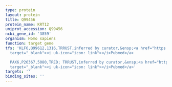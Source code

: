 ```yaml
---
type: protein
layout: protein
title: Q99456
protein_name: KRT12
uniprot_accession: Q99456
ncbi_gene_id: '3859'
organism: Homo sapiens
function: target gene
tfs: 'KLF6,Q99612,1316,TRRUST,inferred by curator,&ensp;<a href="https://www.ncbi.nlm.nih.gov/pubmed/?term=12407152%5Buid%5D"
  target="_blank"><i uk-icon="icon: link"></i>Pubmed</a>

  PAX6,P26367,5080,TRED; TRRUST,inferred by curator,&ensp;<a href="https://www.ncbi.nlm.nih.gov/pubmed/?term=9856765%5Buid%5D"
  target="_blank"><i uk-icon="icon: link"></i>Pubmed</a>'
targets: ''
binding_sites: ''
---
```

